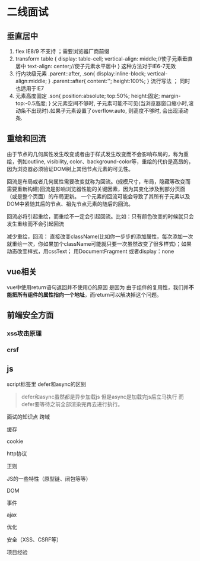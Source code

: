 # 二线面试

## 垂直居中

1. flex
IE8/9 不支持 ；需要浏览器厂商前缀
2. transform
table {
    display: table-cell;
    vertical-align: middle;//使子元素垂直居中
    text-align: center;//使子元素水平居中
}
这种方法对于IE6-7无效
3. 行内块级元素
.parent::after, .son{
    display:inline-block;
    vertical-align:middle;
}
.parent::after{
    content:'';
    height:100%;
}
流行写法 ； 同时也适用于IE7
4. 元素高度固定
.son{
    position:absolute;
    top:50%;
    height:固定;
    margin-top:-0.5高度;
}
父元素空间不够时, 子元素可能不可见(当浏览器窗口缩小时,滚动条不出现时).如果子元素设置了overflow:auto, 则高度不够时, 会出现滚动条.

## 重绘和回流

由于节点的几何属性发生改变或者由于样式发生改变而不会影响布局的，称为重绘，例如outline, visibility, color、background-color等，重绘的代价是高昂的，因为浏览器必须验证DOM树上其他节点元素的可见性。

回流是布局或者几何属性需要改变就称为回流。(规模尺寸，布局，隐藏等改变而需要重新构建)回流是影响浏览器性能的关键因素，因为其变化涉及到部分页面（或是整个页面）的布局更新。
一个元素的回流可能会导致了其所有子元素以及DOM中紧随其后的节点、祖先节点元素的随后的回流。

回流必将引起重绘，而重绘不一定会引起回流。比如：只有颜色改变的时候就只会发生重绘而不会引起回流

减少重绘，回流： 直接改变className(比如你一步步的添加属性，每次添加一次就重绘一次，你如果加个className可能就只要一次虽然改变了很多样式)；如果动态改变样式，用cssText； 用DocumentFragment 或者display：none

## vue相关

vue中使用return语句返回并不使用{}的原因 是因为 由于组件的复用性，我们并**不能把所有组件的属性指向一个地址**，而return可以解决掉这个问题。

## 前端安全方面

### xss攻击原理

### crsf

## js

script标签里 defer和async的区别
>defer和async虽然都是异步加载js  但是async是加载完js后立马执行 而defer要等待之前全部渲染完再去进行执行。

面试的知识点
跨域

缓存

cookie

http协议

正则

JS的一些特性（原型链、闭包等等）

DOM

事件

ajax

优化

安全（XSS、CSRF等）

项目经验
